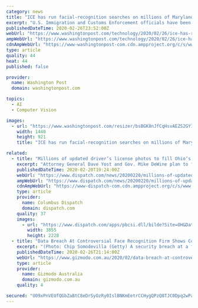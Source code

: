 ```yaml
---
category: news
title: "ICE has run facial-recognition searches on millions of Maryland drivers"
excerpt: "U.S. Immigration and Customs Enforcement officials have been permitted to run facial-recognition searches on millions of Maryland driver’s license photos without first seeking state or court approval, state officials said — access that goes far beyond what other states allow and that alarms immigration activists in a state that grants ..."
publishedDateTime: 2020-02-26T23:52:00Z
webUrl: "https://www.washingtonpost.com/technology/2020/02/26/ice-has-run-facial-recognition-searches-millions-maryland-drivers/"
ampWebUrl: "https://www.washingtonpost.com/technology/2020/02/26/ice-has-run-facial-recognition-searches-millions-maryland-drivers/?outputType=amp"
cdnAmpWebUrl: "https://www-washingtonpost-com.cdn.ampproject.org/c/s/www.washingtonpost.com/technology/2020/02/26/ice-has-run-facial-recognition-searches-millions-maryland-drivers/?outputType=amp"
type: article
quality: 44
heat: 44
published: false

provider:
  name: Washington Post
  domain: washingtonpost.com

topics:
  - AI
  - Computer Vision

images:
  - url: "https://www.washingtonpost.com/resizer/bsBGK8nJfCqHsvAEZS2GY1LKkxY=/1440x0/smart/arc-anglerfish-washpost-prod-washpost.s3.amazonaws.com/public/EG6CRJFCBEI6TJ3H26VYJLXT5E.jpg"
    width: 1440
    height: 921
    title: "ICE has run facial-recognition searches on millions of Maryland drivers"

related:
  - title: "Millions of updated driver’s license photos to fill Ohio’s facial-recognition system"
    excerpt: "Attorney General Dave Yost and Gov. Mike DeWine plan to fill the state’s facial-recognition system — used to help identify suspected criminals — with updated and new mug shots of every licensed Ohio driver. Ohio has about 8.8 million licensed drivers and state ID holders. A task force formed by Yost recommended the step Thursday while ..."
    publishedDateTime: 2020-02-20T19:24:00Z
    webUrl: "https://www.dispatch.com/news/20200220/millions-of-updated-driverrsquos-license-photos-to-fill-ohiorsquos-facial-recognition-system"
    ampWebUrl: "https://www.dispatch.com/news/20200220/millions-of-updated-drivers-license-photos-to-fill-ohios-facial-recognition-system?template=ampart"
    cdnAmpWebUrl: "https://www-dispatch-com.cdn.ampproject.org/c/s/www.dispatch.com/news/20200220/millions-of-updated-drivers-license-photos-to-fill-ohios-facial-recognition-system?template=ampart"
    type: article
    provider:
      name: Columbus Dispatch
      domain: dispatch.com
    quality: 37
    images:
      - url: "https://www.dispatch.com/apps/pbcsi.dll/bilde?Site=OH&Date=20200220&Category=NEWS&ArtNo=200229853&Ref=AR"
        width: 3855
        height: 2228
  - title: "Data Breach At Controversial Face Recognition Firm Shows Company Can't Be Trusted, U.S. Officials Say"
    excerpt: "(Photo: Chip Somodevilla (Getty) A security breach at a face-recognition startup, already embattled over its unfettered collection of Americans’ personal data on behalf of its hundreds of U.S. law enforcement clients, further underscores the potential hazards faced by consumers at the hands of a controversial and largely-unregulated ..."
    publishedDateTime: 2020-02-26T21:14:00Z
    webUrl: "https://www.gizmodo.com.au/2020/02/data-breach-at-controversial-face-recognition-firm-shows-company-cant-be-trusted-officials-say/"
    type: article
    provider:
      name: Gizmodo Australia
      domain: gizmodo.com.au
    quality: 4

secured: "U09xPnVEUfQGbZaBtC8eDrSyOzRy0IslBNKmEetrCCHygQPzQ8TJC0Dpq2wPatRqqfkhUQZWXgIwOh0LhnJufFEPg7ibEc9qsLxEwUprN5HIlEEHWeGt0ioJsSyrJN5xjus+K3Q03k8WMi+Tn+JlxF4z1gOcNqnsUjx7jPzk1bV9Fxja9aSd0ay9vItgmwMBy2v6In4axNcTf+vFpkZfV9gA3jZDo/A807EKQ7Dde5gFvITClILtFHOzcN/Lp9vfwJVJaXDJLGaG+4TXrN/vzs9mSYs1dc920Y/eulZZ/Aj8s/LIBqZj9dCJK1fz6ty4;yrU50cG95Lu668Oa7Wp3dg=="
---
```


